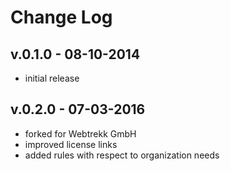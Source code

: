Change Log
===


## v.0.1.0 - 08-10-2014

* initial release

## v.0.2.0 - 07-03-2016

* forked for Webtrekk GmbH
* improved license links
* added rules with respect to organization needs

